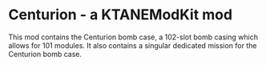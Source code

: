 # Centurion - a KTANEModKit mod

This mod contains the Centurion bomb case, a 102-slot bomb casing which allows for 101 modules. It also contains a singular dedicated mission for the Centurion bomb case.
